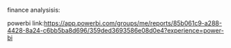 finance analysisis:

powerbi link:https://app.powerbi.com/groups/me/reports/85b061c9-a288-4428-8a24-c6bb5ba8d696/359ded3693586e08d0e4?experience=power-bi
